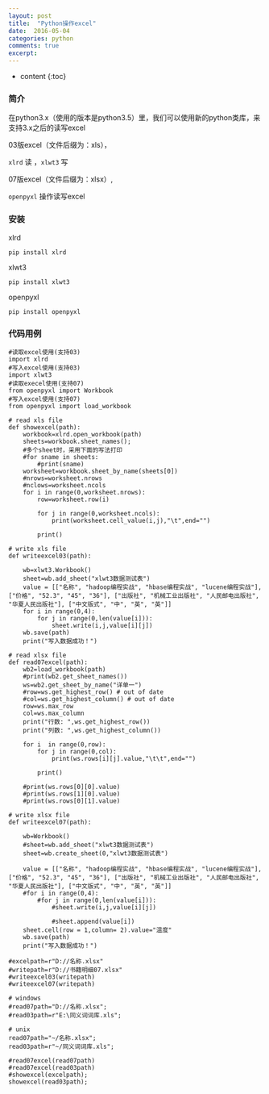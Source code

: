 ```yaml
---
layout: post
title:  "Python操作excel"
date:  2016-05-04 
categories: python
comments: true
excerpt:
---
```


* content
{:toc}

### 简介

在python3.x（使用的版本是python3.5）里，我们可以使用新的python类库，来支持3.x之后的读写excel

03版excel（文件后缀为：xls），

`xlrd` 读  ，`xlwt3` 写

07版excel（文件后缀为：xlsx）,

`openpyxl` 操作读写excel

### 安装

xlrd

	pip install xlrd

xlwt3

	pip install xlwt3

openpyxl

	pip install openpyxl

### 代码用例

	#读取excel使用(支持03)
	import xlrd
	#写入excel使用(支持03)
	import xlwt3
	#读取execel使用(支持07)
	from openpyxl import Workbook
	#写入excel使用(支持07)
	from openpyxl import load_workbook
	
	# read xls file
	def showexcel(path):
	    workbook=xlrd.open_workbook(path)
	    sheets=workbook.sheet_names();
	    #多个sheet时，采用下面的写法打印
	    #for sname in sheets:
	        #print(sname)
	    worksheet=workbook.sheet_by_name(sheets[0])
	    #nrows=worksheet.nrows
	    #nclows=worksheet.ncols
	    for i in range(0,worksheet.nrows):
	        row=worksheet.row(i)
	
	        for j in range(0,worksheet.ncols):
	            print(worksheet.cell_value(i,j),"\t",end="")
	
	        print()

	# write xls file
	def writeexcel03(path):
	
	    wb=xlwt3.Workbook()
	    sheet=wb.add_sheet("xlwt3数据测试表")
	    value = [["名称", "hadoop编程实战", "hbase编程实战", "lucene编程实战"], ["价格", "52.3", "45", "36"], ["出版社", "机械工业出版社", "人民邮电出版社", "华夏人民出版社"], ["中文版式", "中", "英", "英"]]
	    for i in range(0,4):
	        for j in range(0,len(value[i])):
	            sheet.write(i,j,value[i][j])
	    wb.save(path)
	    print("写入数据成功！")
		
	# read xlsx file
	def read07excel(path):
	    wb2=load_workbook(path)
	    #print(wb2.get_sheet_names())
	    ws=wb2.get_sheet_by_name("详单一")
	    #row=ws.get_highest_row() # out of date
	    #col=ws.get_highest_column() # out of date
		row=ws.max_row
		col=ws.max_column
		print("行数: ",ws.get_highest_row())
	    print("列数: ",ws.get_highest_column())
	    
	    for i  in range(0,row):
	        for j in range(0,col):
	            print(ws.rows[i][j].value,"\t\t",end="")
	
	        print()
	
	    #print(ws.rows[0][0].value)
	    #print(ws.rows[1][0].value)
	    #print(ws.rows[0][1].value)

	# write xlsx file
	def writeexcel07(path):
	
	    wb=Workbook()
	    #sheet=wb.add_sheet("xlwt3数据测试表")
	    sheet=wb.create_sheet(0,"xlwt3数据测试表")
	
	    value = [["名称", "hadoop编程实战", "hbase编程实战", "lucene编程实战"], ["价格", "52.3", "45", "36"], ["出版社", "机械工业出版社", "人民邮电出版社", "华夏人民出版社"], ["中文版式", "中", "英", "英"]]
	    #for i in range(0,4):
	        #for j in range(0,len(value[i])):
	            #sheet.write(i,j,value[i][j])
	
	            #sheet.append(value[i])
	    sheet.cell(row = 1,column= 2).value="温度"
	    wb.save(path)
	    print("写入数据成功！")

	#excelpath=r"D://名称.xlsx"
	#writepath=r"D://书籍明细07.xlsx"
	#writeexcel03(writepath)
	#writeexcel07(writepath)
	
	# windows
	#read07path="D://名称.xlsx";
	#read03path=r"E:\同义词词库.xls";
	
	# unix
	read07path="~/名称.xlsx";
	read03path=r"~/同义词词库.xls";
	
	#read07excel(read07path)
	#read07excel(read03path)
	#showexcel(excelpath);
	showexcel(read03path);
